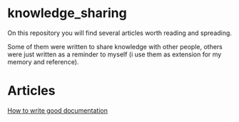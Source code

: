 # knowledge_sharing


On this repository you will find several articles worth reading and 
spreading.

Some of them were written to share knowledge with other people, others
were just written as a reminder to myself (i use them as extension for my
 memory and reference).
 
# Articles

[How to write good documentation]  

[How to write good documentation]: software_documentation/README.md

